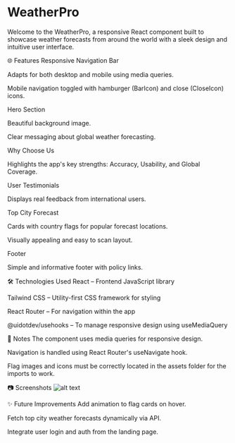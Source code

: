 # WeatherPro
Welcome to the WeatherPro, a responsive React component built to showcase weather forecasts from around the world with a sleek design and intuitive user interface.

🌐 Features
Responsive Navigation Bar

Adapts for both desktop and mobile using media queries.

Mobile navigation toggled with hamburger (BarIcon) and close (CloseIcon) icons.

Hero Section

Beautiful background image.

Clear messaging about global weather forecasting.

Why Choose Us

Highlights the app's key strengths: Accuracy, Usability, and Global Coverage.

User Testimonials

Displays real feedback from international users.

Top City Forecast

Cards with country flags for popular forecast locations.

Visually appealing and easy to scan layout.

Footer

Simple and informative footer with policy links.

🛠 Technologies Used
React – Frontend JavaScript library

Tailwind CSS – Utility-first CSS framework for styling

React Router – For navigation within the app

@uidotdev/usehooks – To manage responsive design using useMediaQuery

📌 Notes
The component uses media queries for responsive design.

Navigation is handled using React Router's useNavigate hook.

Flag images and icons must be correctly located in the assets folder for the imports to work.

📷 Screenshots
![alt text](<localhost_3000_forecast(Nest Hub Max).png>)

✨ Future Improvements
Add animation to flag cards on hover.

Fetch top city weather forecasts dynamically via API.

Integrate user login and auth from the landing page.
















